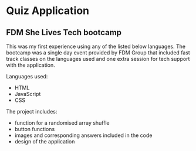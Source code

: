 # Quiz Application
## FDM She Lives Tech bootcamp

This was my first experience using any of the listed below languages. The bootcamp was a single day event provided by FDM Group that included fast track classes on the languages used and one extra session for tech support with the application.

Languages used:
  * HTML
  * JavaScript
  * CSS

The project includes:
  * function for a randomised array shuffle
  * button functions
  * images and corresponding answers included in the code
  * design of the application
